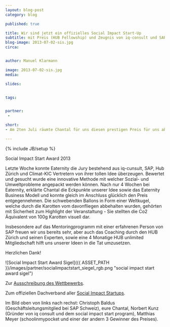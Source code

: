 ```yaml
---
layout: blog-post
category: blog

published: true

title: Wir sind jetzt ein offizielles Social Impact Start-Up
subtitle: mit Preis (HUB Fellowship) und Zeugnis von iq-consult und SAP.
blog-image: 2013-07-02-sis.jpg
circa: 


author: Manuel Klarmann

image: 2013-07-02-sis.jpg
media: 

slides:


tags:


partner:
 - 

short: 
- Am 2ten Juli räumte Chantal für uns diesen prestigen Preis für uns ab.

---
```



{% include JB/setup %}


Social Impact Start Award 2013 

Letzte Woche konnte Eaternity die Jury bestehend aus iq-cunsult, SAP, Hub Zürich und Climat-KIC Vertretern von ihrer tollen Idee überzeugen. Bewertet und gesucht wurde eine innovative Methode mit welcher Sozial- und Umweltprobleme angepackt werden können. Nach nur 4 Wochen bei Eaternity, erklärte Chantal die Eckpunkte unserer Idee sowie das Eaternity Business Modell und konnte gleich im Anschluss glücklich den Preis entgegennehmen. Die schwebenden Ballons in Form einer Weltkugel, welche durch die Karotten vom davonfliegen abbehalten wurden, gehörten mit Sicherheit zum Highlight der Veranstaltung - Sie stellten die Co2 Äquivalent von 100g Karotten visuell dar. 

Insbesondere auf das Mentoringprogramm mit einer erfahrenen Person von SAP freuen wir uns bereits sehr, aber auch das Coaching durch den HUB Zürich und seinen Experten, sowie eine 4 Monatige HUB unlimited Mitgliedschaft hilft uns unserer Ideen in die Tat umzusetzen.


Herzlichen Dank!


![Social Impact Start Award Sigel]({{ ASSET_PATH }}/images/partner/socialimpactstart_siegel_rgb.png "social impact start award sigel")

Zur [Ausschreibung des Wettbewerbs][1]. 

Zum offiziellen Dachverband aller [Social Impact Startups][2].


Im Bild oben von links nach rechst: Christoph Baldus (Geschäftsleitungsmitglied bei SAP Schweiz), eure Chantal, Norbert Kunz (Gründer von iq consult und dem social impact start program), Matthias Meyer (schoolinmypocket und einer der andern 3 Gewinner des Preises).

[1]:http://zurich.the-hub.net/programs/social-impact-enterprise
[2]:http://socialimpactstart.eu


